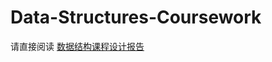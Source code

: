 <!--
 * @Description:
 * @FilePath: \README.md
 * @Author: WhimsyQuester rongquanhuang01@gmail.com
 * @Date: 2023-11-21 01:32:49
 * @LastEditors: WhimsyQuester rongquanhuang01@gmail.com
 * @LastEditTime: 2023-11-21 01:34:52
 * Copyright (c) 2023 by WhimsyQuester , All Rights Reserved.
-->

# Data-Structures-Coursework

请直接阅读 [数据结构课程设计报告](数据结构课程设计报告.pdf)
